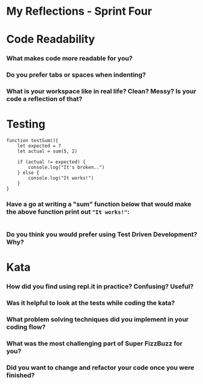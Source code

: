# My Reflections - Sprint Four 

# Code Readability

### What makes code more readable for you?



### Do you prefer tabs or spaces when indenting?



### What is your workspace like in real life? Clean? Messy? Is your code a reflection of that?




# Testing

```
function testSum(){
    let expected = 7
    let actual = sum(5, 2)

    if (actual != expected) {
        console.log("It's broken..")
    } else {
        console.log("It works!")
    }
}
```
### Have a go at writing a "sum" function below that would make the above function print out `"It works!"`: 
```

```

### Do you think you would prefer using Test Driven Development? Why?




# Kata

### How did you find using repl.it in practice? Confusing? Useful?


### Was it helpful to look at the tests while coding the kata?


### What problem solving techniques did you implement in your coding flow?


### What was the most challenging part of Super FizzBuzz for you?


### Did you want to change and refactor your code once you were finished?

